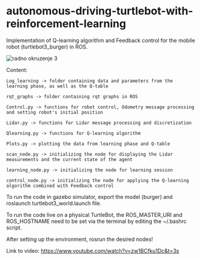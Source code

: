 # autonomous-driving-turtlebot-with-reinforcement-learning
Implementation of Q-learning algorithm and Feedback control for the mobile robot (turtlebot3_burger) in ROS.

![radno okruzenje 3](https://user-images.githubusercontent.com/72970001/98345474-02e69500-2015-11eb-8552-9949ddae6cab.jpeg)

Content:

    Log_learning -> folder containing data and parameters from the learning phase, as well as the Q-table 
    
    rqt_graphs -> folder containing rqt graphs in ROS

    Control.py -> functions for robot control, Odometry message processing and setting robot's initial position

    Lidar.py -> functions for Lidar message processing and discretization

    Qlearning.py -> functions for Q-learning algorithm

    Plots.py -> plotting the data from learning phase and Q-table

    scan_node.py -> initializing the node for displaying the Lidar measurements and the current state of the agent

    learning_node.py -> initializing the node for learning session

    control_node.py -> initializing the node for applying the Q-learning algorithm combined with Feedback control

To run the code in gazebo simulator, export the model (burger) and roslaunch turtlebot3_world.launch file.

To run the code live on a physical TurtleBot, the ROS_MASTER_URI and ROS_HOSTNAME need to be set via the terminal by editing the ~/.bashrc script.

After setting up the environment, rosrun the desired nodes!

Link to video: https://www.youtube.com/watch?v=zw1BCfku1Dc&t=3s
